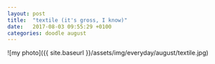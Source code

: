 ```yaml
---
layout: post
title:  "textile (it's gross, I know)"
date:   2017-08-03 09:55:29 +0100
categories: doodle august
---
```


![my photo]({{ site.baseurl }}/assets/img/everyday/august/textile.jpg)